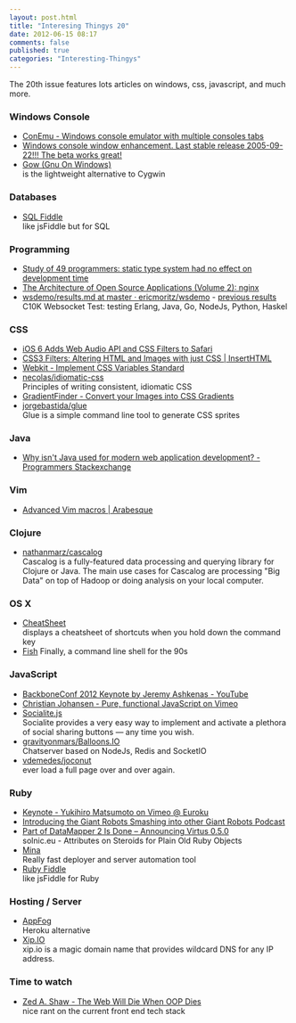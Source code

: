```yaml
---
layout: post.html
title: "Interesing Thingys 20"
date: 2012-06-15 08:17
comments: false
published: true
categories: "Interesting-Thingys"
---
```


The 20th issue features lots articles on windows, css, javascript, and much more.
<!-- More -->

### Windows Console
- [ConEmu - Windows console emulator with multiple consoles tabs](http://code.google.com/p/conemu-maximus5/)
- [Windows console window enhancement. Last stable release 2005-09-22!!! The beta works great!](http://sourceforge.net/projects/console/)
- [Gow (Gnu On Windows)](https://github.com/bmatzelle/gow/wiki/)  
   is the lightweight alternative to Cygwin

### Databases
- [SQL Fiddle](http://sqlfiddle.com/)  
  like jsFiddle but for SQL

### Programming
- [Study of 49 programmers: static type system had no effect on development time](http://www.cs.washington.edu/education/courses/cse590n/10au/hanenberg-oopsla2010.pdf)
- [The Architecture of Open Source Applications (Volume 2): nginx](http://www.aosabook.org/en/nginx.html)
- [wsdemo/results.md at master · ericmoritz/wsdemo](https://github.com/ericmoritz/wsdemo/blob/master/results.md) - [previous results](https://github.com/ericmoritz/wsdemo/blob/results-v1/results.md)  
  C10K Websocket Test: testing Erlang, Java, Go, NodeJs, Python, Haskel 

### CSS
- [iOS 6 Adds Web Audio API and CSS Filters to Safari](https://developer.apple.com/technologies/ios6/)
- [CSS3 Filters: Altering HTML and Images with just CSS | InsertHTML](http://www.inserthtml.com/2012/06/css-filters/)
- [Webkit - Implement CSS Variables Standard](http://trac.webkit.org/changeset/120154)
- [necolas/idiomatic-css](https://github.com/necolas/idiomatic-css)  
  Principles of writing consistent, idiomatic CSS
- [GradientFinder - Convert your Images into CSS Gradients](http://gradientfinder.com/)
- [jorgebastida/glue](https://github.com/jorgebastida/glue)  
   Glue is a simple command line tool to generate CSS sprites

### Java
- [Why isn&#39;t Java used for modern web application development? - Programmers Stackexchange](http://programmers.stackexchange.com/questions/102090/why-isnt-java-used-for-modern-web-application-development)

### Vim
- [Advanced Vim macros | Arabesque](http://blog.sanctum.geek.nz/advanced-vim-macros/)

### Clojure
- [nathanmarz/cascalog](https://github.com/nathanmarz/cascalog)  
   Cascalog is a fully-featured data processing and querying library for Clojure or Java. The main use cases for Cascalog are processing &quot;Big Data&quot; on top of Hadoop or doing analysis on your local computer.

### OS X
- [CheatSheet](http://www.grandtotal.biz/CheatSheet/)  
  displays a cheatsheet of shortcuts when you hold down the command key
- [Fish](http://ridiculousfish.com/shell/)
  Finally, a command line shell for the 90s

### JavaScript
- [BackboneConf 2012 Keynote by Jeremy Ashkenas - YouTube](http://www.youtube.com/watch?v=yDmRRJzTo38)
- [Christian Johansen - Pure, functional JavaScript on Vimeo](https://vimeo.com/43382919)
- [Socialite.js](http://socialitejs.com/)  
   Socialite provides a very easy way to implement and activate a plethora of social sharing buttons — any time you wish.
- [gravityonmars/Balloons.IO](https://github.com/gravityonmars/Balloons.IO)  
  Chatserver based on NodeJs, Redis and SocketIO
- [vdemedes/joconut](https://github.com/vdemedes/joconut)  
  ever load a full page over and over again.

### Ruby
- [Keynote - Yukihiro Matsumoto on Vimeo @ Euroku](https://vimeo.com/43590847)
- [Introducing the Giant Robots Smashing into other Giant Robots Podcast](http://robots.thoughtbot.com/post/24882797476/introducing-the-giant-robots-smashing-into-other-giant)
- [Part of DataMapper 2 Is Done – Announcing Virtus 0.5.0](http://solnic.eu/2012/06/10/part-of-datamapper-2-is-done-announcing-virtus-0-5-0.html)  
  solnic.eu - Attributes on Steroids for Plain Old Ruby Objects
- [Mina](http://nadarei.co/mina/)  
   Really fast deployer and server automation tool
- [Ruby Fiddle](http://rubyfiddle.com/)  
  like jsFiddle for Ruby

### Hosting / Server
- [AppFog](https://console.appfog.com/login)  
  Heroku alternative
- [Xip.IO](http://xip.io/)  
  xip.io is a magic domain name that provides wildcard DNS for any IP address.

### Time to watch
- [Zed A. Shaw - The Web Will Die When OOP Dies](https://vimeo.com/43380467)  
  nice rant on the current front end tech stack
